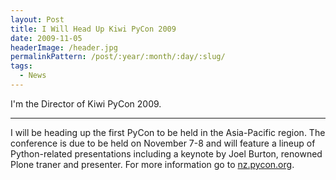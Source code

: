 ```yaml
---
layout: Post
title: I Will Head Up Kiwi PyCon 2009
date: 2009-11-05
headerImage: /header.jpg
permalinkPattern: /post/:year/:month/:day/:slug/
tags:
  - News
---
```


I'm the Director of Kiwi PyCon 2009.

<!-- more -->

---

I will be heading up the first PyCon to be held in the Asia-Pacific region. The conference is due to be held on November 7-8 and will feature a lineup of Python-related presentations including a keynote by Joel Burton, renowned Plone traner and presenter. For more information go to [nz.pycon.org](http://nz.pycon.org/).